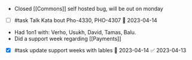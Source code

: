 * Closed [[Commons]] self hosted bug, will be out on monday
* [ ] #task Talk Kata bout Pho-4330, PHO-4307 📅 2023-04-14
* Had 1on1 with: Verho, Usukh, David, Tamas, Balu. 
* Did a support week regarding [[Payments]]
- [x] #task update support weeks with lables 📅 2023-04-14 ✅ 2023-04-13
